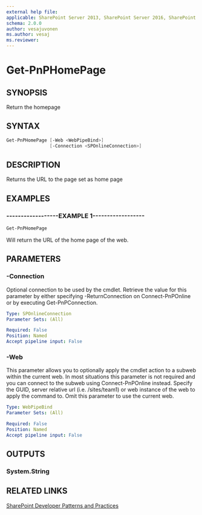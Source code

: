 ```yaml
---
external help file:
applicable: SharePoint Server 2013, SharePoint Server 2016, SharePoint Online
schema: 2.0.0
author: vesajuvonen
ms.author: vesaj
ms.reviewer:
---
```

# Get-PnPHomePage

## SYNOPSIS
Return the homepage

## SYNTAX 

```powershell
Get-PnPHomePage [-Web <WebPipeBind>]
                [-Connection <SPOnlineConnection>]
```

## DESCRIPTION
Returns the URL to the page set as home page

## EXAMPLES

### ------------------EXAMPLE 1------------------
```powershell
Get-PnPHomePage
```

Will return the URL of the home page of the web.

## PARAMETERS

### -Connection
Optional connection to be used by the cmdlet. Retrieve the value for this parameter by either specifying -ReturnConnection on Connect-PnPOnline or by executing Get-PnPConnection.

```yaml
Type: SPOnlineConnection
Parameter Sets: (All)

Required: False
Position: Named
Accept pipeline input: False
```

### -Web
This parameter allows you to optionally apply the cmdlet action to a subweb within the current web. In most situations this parameter is not required and you can connect to the subweb using Connect-PnPOnline instead. Specify the GUID, server relative url (i.e. /sites/team1) or web instance of the web to apply the command to. Omit this parameter to use the current web.

```yaml
Type: WebPipeBind
Parameter Sets: (All)

Required: False
Position: Named
Accept pipeline input: False
```

## OUTPUTS

### System.String

## RELATED LINKS

[SharePoint Developer Patterns and Practices](https://aka.ms/sppnp)
